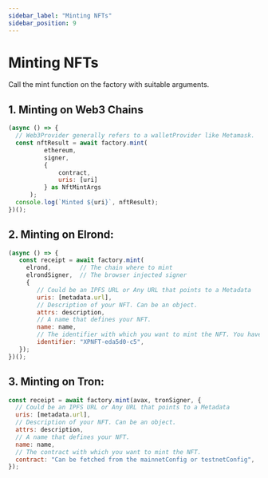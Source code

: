 ```yaml
---
sidebar_label: "Minting NFTs"
sidebar_position: 9
---
```


# Minting NFTs

Call the mint function on the factory with suitable arguments.

  ## 1. Minting on Web3 Chains

  ```javascript
  (async () => {
    // Web3Provider generally refers to a walletProvider like Metamask.
    const nftResult = await factory.mint(
            ethereum,
            signer,
            {
                contract,
                uris: [uri]
            } as NftMintArgs
        );
    console.log(`Minted ${uri}`, nftResult);
  })();
  ```

  ## 2. Minting on Elrond:<br/>

  ```javascript
  (async () => {
     const receipt = await factory.mint(
       elrond,        // The chain where to mint
       elrondSigner,  // The browser injected signer
       {
          // Could be an IPFS URL or Any URL that points to a Metadata
          uris: [metadata.url],
          // Description of your NFT. Can be an object.
          attrs: description,
          // A name that defines your NFT.
          name: name,
          // The identifier with which you want to mint the NFT. You have to own this identifier. i.e.
          identifier: "XPNFT-eda5d0-c5",
     });
  })();
  ```

  ## 3.  Minting on Tron:

  ```javascript
  const receipt = await factory.mint(avax, tronSigner, {
    // Could be an IPFS URL or Any URL that points to a Metadata
    uris: [metadata.url],
    // Description of your NFT. Can be an object.
    attrs: description,
    // A name that defines your NFT.
    name: name,
    // The contract with which you want to mint the NFT.
    contract: "Can be fetched from the mainnetConfig or testnetConfig",
  });
  ```
